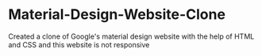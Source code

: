 # Material-Design-Website-Clone
Created a clone of Google's material design website with the help of HTML and CSS and this website is not responsive
